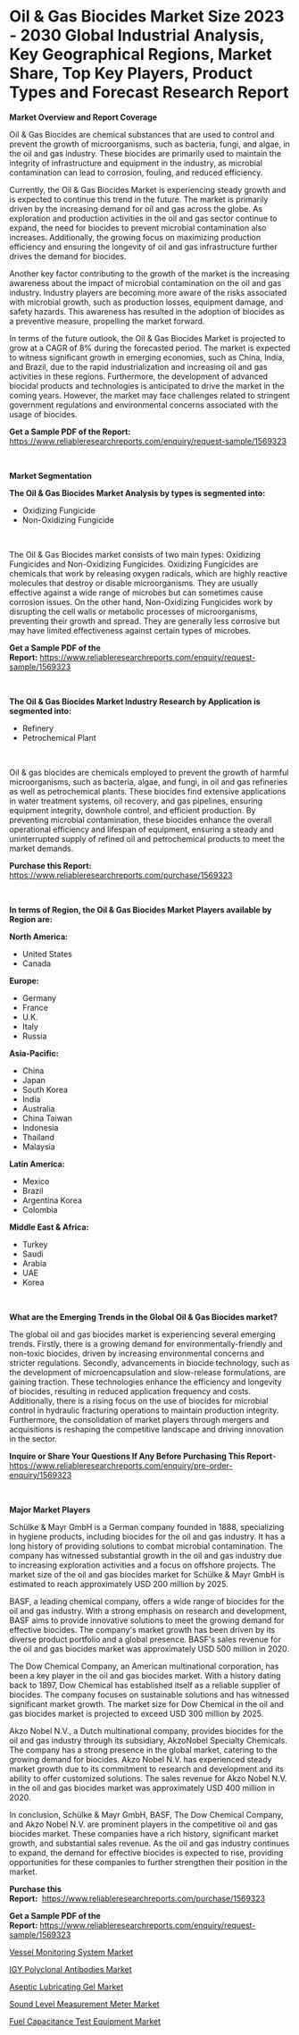 <p><h1>Oil & Gas Biocides Market Size 2023 - 2030 Global Industrial Analysis, Key Geographical Regions, Market Share, Top Key Players, Product Types and Forecast Research Report</h1></p><p><strong>Market Overview and Report Coverage</strong></p>
<p><p>Oil & Gas Biocides are chemical substances that are used to control and prevent the growth of microorganisms, such as bacteria, fungi, and algae, in the oil and gas industry. These biocides are primarily used to maintain the integrity of infrastructure and equipment in the industry, as microbial contamination can lead to corrosion, fouling, and reduced efficiency.</p><p>Currently, the Oil & Gas Biocides Market is experiencing steady growth and is expected to continue this trend in the future. The market is primarily driven by the increasing demand for oil and gas across the globe. As exploration and production activities in the oil and gas sector continue to expand, the need for biocides to prevent microbial contamination also increases. Additionally, the growing focus on maximizing production efficiency and ensuring the longevity of oil and gas infrastructure further drives the demand for biocides.</p><p>Another key factor contributing to the growth of the market is the increasing awareness about the impact of microbial contamination on the oil and gas industry. Industry players are becoming more aware of the risks associated with microbial growth, such as production losses, equipment damage, and safety hazards. This awareness has resulted in the adoption of biocides as a preventive measure, propelling the market forward.</p><p>In terms of the future outlook, the Oil & Gas Biocides Market is projected to grow at a CAGR of 8% during the forecasted period. The market is expected to witness significant growth in emerging economies, such as China, India, and Brazil, due to the rapid industrialization and increasing oil and gas activities in these regions. Furthermore, the development of advanced biocidal products and technologies is anticipated to drive the market in the coming years. However, the market may face challenges related to stringent government regulations and environmental concerns associated with the usage of biocides.</p></p>
<p><strong>Get a Sample PDF of the Report:</strong> <a href="https://www.reliableresearchreports.com/enquiry/request-sample/1569323">https://www.reliableresearchreports.com/enquiry/request-sample/1569323</a></p>
<p>&nbsp;</p>
<p><strong>Market Segmentation</strong></p>
<p><strong>The Oil & Gas Biocides Market Analysis by types is segmented into:</strong></p>
<p><ul><li>Oxidizing Fungicide</li><li>Non-Oxidizing Fungicide</li></ul></p>
<p>&nbsp;</p>
<p><p>The Oil & Gas Biocides market consists of two main types: Oxidizing Fungicides and Non-Oxidizing Fungicides. Oxidizing Fungicides are chemicals that work by releasing oxygen radicals, which are highly reactive molecules that destroy or disable microorganisms. They are usually effective against a wide range of microbes but can sometimes cause corrosion issues. On the other hand, Non-Oxidizing Fungicides work by disrupting the cell walls or metabolic processes of microorganisms, preventing their growth and spread. They are generally less corrosive but may have limited effectiveness against certain types of microbes.</p></p>
<p><strong>Get a Sample PDF of the Report:</strong>&nbsp;<a href="https://www.reliableresearchreports.com/enquiry/request-sample/1569323">https://www.reliableresearchreports.com/enquiry/request-sample/1569323</a></p>
<p>&nbsp;</p>
<p><strong>The Oil & Gas Biocides Market Industry Research by Application is segmented into:</strong></p>
<p><ul><li>Refinery</li><li>Petrochemical Plant</li></ul></p>
<p>&nbsp;</p>
<p><p>Oil & gas biocides are chemicals employed to prevent the growth of harmful microorganisms, such as bacteria, algae, and fungi, in oil and gas refineries as well as petrochemical plants. These biocides find extensive applications in water treatment systems, oil recovery, and gas pipelines, ensuring equipment integrity, downhole control, and efficient production. By preventing microbial contamination, these biocides enhance the overall operational efficiency and lifespan of equipment, ensuring a steady and uninterrupted supply of refined oil and petrochemical products to meet the market demands.</p></p>
<p><strong>Purchase this Report:</strong>&nbsp; <a href="https://www.reliableresearchreports.com/purchase/1569323">https://www.reliableresearchreports.com/purchase/1569323</a></p>
<p>&nbsp;</p>
<p><strong>In terms of Region, the Oil & Gas Biocides Market Players available by Region are:</strong></p>
<p>
    <p> <strong> North America: </strong>
        <ul>
            <li>United States</li>
            <li>Canada</li>
        </ul>
        </p> 
    <p> <strong> Europe: </strong>
        <ul>
            <li>Germany</li>
            <li>France</li>
            <li>U.K.</li>
            <li>Italy</li>
            <li>Russia</li>
        </ul>
        </p> 
    <p> <strong> Asia-Pacific: </strong>
        <ul>
            <li>China</li>
            <li>Japan</li>
            <li>South Korea</li>
            <li>India</li>
            <li>Australia</li>
            <li>China Taiwan</li>
            <li>Indonesia</li>
            <li>Thailand</li>
            <li>Malaysia</li>
        </ul>
        </p> 
    <p> <strong> Latin America: </strong>
        <ul>
            <li>Mexico</li>
            <li>Brazil</li>
            <li>Argentina Korea</li>
            <li>Colombia</li>
        </ul>
        </p> 
    <p> <strong> Middle East & Africa: </strong>
        <ul>
            <li>Turkey</li>
            <li>Saudi</li>
            <li>Arabia</li>
            <li>UAE</li>
            <li>Korea</li>
        </ul>
    </p>
    </p>
<p>&nbsp;</p>
<p><strong>What are the Emerging Trends in the Global Oil & Gas Biocides market?</strong></p>
<p><p>The global oil and gas biocides market is experiencing several emerging trends. Firstly, there is a growing demand for environmentally-friendly and non-toxic biocides, driven by increasing environmental concerns and stricter regulations. Secondly, advancements in biocide technology, such as the development of microencapsulation and slow-release formulations, are gaining traction. These technologies enhance the efficiency and longevity of biocides, resulting in reduced application frequency and costs. Additionally, there is a rising focus on the use of biocides for microbial control in hydraulic fracturing operations to maintain production integrity. Furthermore, the consolidation of market players through mergers and acquisitions is reshaping the competitive landscape and driving innovation in the sector.</p></p>
<p><strong>Inquire or Share Your Questions If Any Before Purchasing This Report</strong>- <a href="https://www.reliableresearchreports.com/enquiry/pre-order-enquiry/1569323">https://www.reliableresearchreports.com/enquiry/pre-order-enquiry/1569323</a></p>
<p>&nbsp;</p>
<p><strong>Major Market Players</strong></p>
<p><p>Schülke & Mayr GmbH is a German company founded in 1888, specializing in hygiene products, including biocides for the oil and gas industry. It has a long history of providing solutions to combat microbial contamination. The company has witnessed substantial growth in the oil and gas industry due to increasing exploration activities and a focus on offshore projects. The market size of the oil and gas biocides market for Schülke & Mayr GmbH is estimated to reach approximately USD 200 million by 2025.</p><p>BASF, a leading chemical company, offers a wide range of biocides for the oil and gas industry. With a strong emphasis on research and development, BASF aims to provide innovative solutions to meet the growing demand for effective biocides. The company's market growth has been driven by its diverse product portfolio and a global presence. BASF's sales revenue for the oil and gas biocides market was approximately USD 500 million in 2020.</p><p>The Dow Chemical Company, an American multinational corporation, has been a key player in the oil and gas biocides market. With a history dating back to 1897, Dow Chemical has established itself as a reliable supplier of biocides. The company focuses on sustainable solutions and has witnessed significant market growth. The market size for Dow Chemical in the oil and gas biocides market is projected to exceed USD 300 million by 2025.</p><p>Akzo Nobel N.V., a Dutch multinational company, provides biocides for the oil and gas industry through its subsidiary, AkzoNobel Specialty Chemicals. The company has a strong presence in the global market, catering to the growing demand for biocides. Akzo Nobel N.V. has experienced steady market growth due to its commitment to research and development and its ability to offer customized solutions. The sales revenue for Akzo Nobel N.V. in the oil and gas biocides market was approximately USD 400 million in 2020.</p><p>In conclusion, Schülke & Mayr GmbH, BASF, The Dow Chemical Company, and Akzo Nobel N.V. are prominent players in the competitive oil and gas biocides market. These companies have a rich history, significant market growth, and substantial sales revenue. As the oil and gas industry continues to expand, the demand for effective biocides is expected to rise, providing opportunities for these companies to further strengthen their position in the market.</p></p>
<p><strong>Purchase this Report:</strong>&nbsp;&nbsp;<a href="https://www.reliableresearchreports.com/purchase/1569323">https://www.reliableresearchreports.com/purchase/1569323</a></p>
<p></p>
<p><strong>Get a Sample PDF of the Report:</strong>&nbsp;<a href="https://www.reliableresearchreports.com/enquiry/request-sample/1569323">https://www.reliableresearchreports.com/enquiry/request-sample/1569323</a></p>
<p><p><a href="https://medium.com/@hotspotelectronicsstore/vessel-monitoring-system-market-size-market-outlook-and-market-forecast-2023-to-2030-a8574b00719f">Vessel Monitoring System Market</a></p><p><a href="https://medium.com/@hotspotvendor/igy-polyclonal-antibodies-market-insights-into-market-cagr-market-trends-and-growth-strategies-31e22c8aa8cb">IGY Polyclonal Antibodies Market</a></p><p><a href="https://www.linkedin.com/pulse/aseptic-lubricating-gel-market-size-share-global-analysis/">Aseptic Lubricating Gel Market</a></p><p><a href="https://github.com/amae102299/Market-Research-Report-List-1/blob/main/sound-level-measurement-meter-market.md">Sound Level Measurement Meter Market</a></p><p><a href="https://github.com/prosalinda88/Market-Research-Report-List-1/blob/main/fuel-capacitance-test-equipment-market.md">Fuel Capacitance Test Equipment Market</a></p></p>